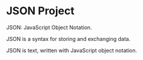 # JSON Project
JSON: JavaScript Object Notation.

JSON is a syntax for storing and exchanging data.

JSON is text, written with JavaScript object notation.